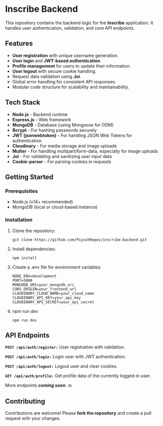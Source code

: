 # Inscribe Backend

This repository contains the backend logic for the **Inscribe** application. It handles user authentication, validation, and core API endpoints.

## Features

- **User registration** with unique username generation.
- **User login** and **JWT-based authentication**.
- **Profile management** for users to update their information.
- **User logout** with secure cookie handling.
- Request data validation using **Joi**.
- Global error handling for consistent API responses.
- Modular code structure for scalability and maintainability.

## Tech Stack

- **Node.js** - Backend runtime
- **Express.js** - Web framework
- **MongoDB** - Database (using Mongoose for ODM)
- **Bcrypt** - For hashing passwords securely
- **JWT (jsonwebtoken)** - For handling JSON Web Tokens for authentication
- **Cloudinary** - For media storage and image uploads
- **Multer** - For handling multipart/form-data, especially for image uploads
- **Joi** - For validating and sanitizing user input data
- **Cookie-parser** - For parsing cookies in requests

## Getting Started

### Prerequisites

- Node.js (v14+ recommended)
- MongoDB (local or cloud-based instance)

### Installation

1. Clone the repository:

   ```
   git clone https://github.com/PiyushRepos/inscribe-backend.git
   ```

2. Install dependencies:
   ```
   npm install
   ```
3. Create a .env file for environment variables:
   ```
   NODE_ENV=development
   PORT=5000
   MONGODB_URI=your_mongodb_uri
   CORS_ORIGIN=your_frontend_url
   CLOUDINARY_CLOUD_NAME=your_cloud_name
   CLOUDINARY_API_KEY=your_api_key
   CLOUDINARY_API_SECRET=your_api_secret
   ```
4. npm run dev
   ```
   npm run dev
   ```

## API Endpoints

**`POST /api/auth/register:`** User registration with validation.

**`POST /api/auth/login:`** Login user with JWT authentication.

**`POST /api/auth/logout:`** Logout user and clear cookies.

**`GET /api/auth/profile:`** Get profile data of the currently logged-in user.

More endpoints **_coming soon_**. 🔜

## Contributing

Contributions are welcome! Please **fork the repository** and create a pull request with your changes.
